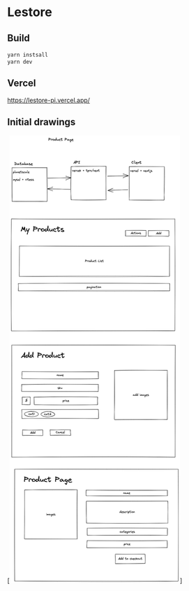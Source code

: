 # Lestore


## Build

```
yarn instsall
yarn dev
```

## Vercel

https://lestore-pi.vercel.app/


## Initial drawings

[![alt](docs/initial_draw.png)]
